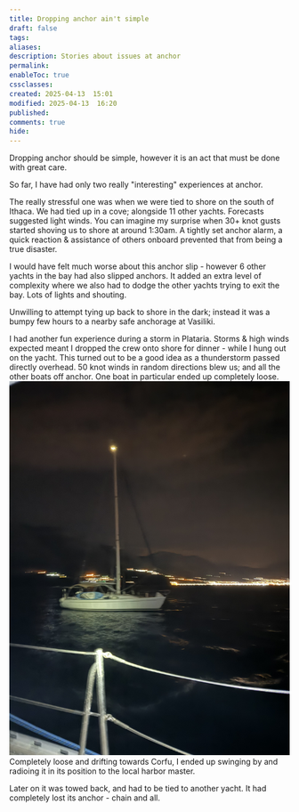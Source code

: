 ```yaml
---
title: Dropping anchor ain't simple
draft: false
tags: 
aliases: 
description: Stories about issues at anchor
permalink: 
enableToc: true
cssclasses: 
created: 2025-04-13  15:01
modified: 2025-04-13  16:20
published: 
comments: true
hide:
---
```

Dropping anchor should be simple, however it is an act that must be done with great care.

So far, I have had only two really "interesting" experiences at anchor.


The really stressful one was when we were tied to shore on the south of Ithaca. We had tied up in a cove; alongside 11 other yachts. Forecasts suggested light winds. You can imagine my surprise when 30+ knot gusts started shoving us to shore at around 1:30am. A tightly set anchor alarm, a quick reaction & assistance of others onboard prevented that from being a true disaster. 

I would have felt much worse about this anchor slip - however 6 other yachts in the bay had also slipped anchors. It added an extra level of complexity where we also had to dodge the other yachts trying to exit the bay. Lots of lights and shouting. 

Unwilling to attempt tying up back to shore in the dark; instead it was a bumpy few hours to a nearby safe anchorage at Vasiliki. 


I had another fun experience during a storm in Plataria. Storms & high winds expected meant I dropped the crew onto shore for dinner - while I hung out on the yacht. This turned out to be a good idea as a thunderstorm passed directly overhead. 50 knot winds in random directions blew us; and all the other boats off anchor. One boat in particular ended up completely loose. 
![loose_boat_night](attachments/loose_boat_night.jpg)
Completely loose and drifting towards Corfu, I ended up swinging by and radioing it in its position to the local harbor master.  

Later on it was towed back, and had to be tied to another yacht. It had completely lost its anchor - chain and all. 